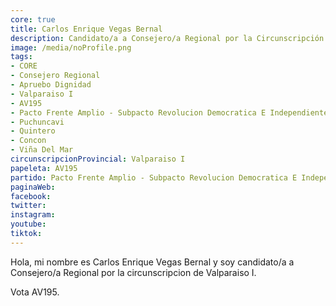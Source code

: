 ```yaml
---
core: true
title: Carlos Enrique Vegas Bernal
description: Candidato/a a Consejero/a Regional por la Circunscripción de Valparaiso I
image: /media/noProfile.png
tags:
- CORE
- Consejero Regional
- Apruebo Dignidad
- Valparaiso I
- AV195
- Pacto Frente Amplio - Subpacto Revolucion Democratica E Independientes - Independientes
- Puchuncavi
- Quintero
- Concon
- Viña Del Mar
circunscripcionProvincial: Valparaiso I
papeleta: AV195
partido: Pacto Frente Amplio - Subpacto Revolucion Democratica E Independientes - Independientes
paginaWeb:
facebook:
twitter:
instagram:
youtube:
tiktok:
---
```

Hola, mi nombre es Carlos Enrique Vegas Bernal y soy candidato/a a Consejero/a Regional por la circunscripcion de Valparaiso I.

Vota AV195.